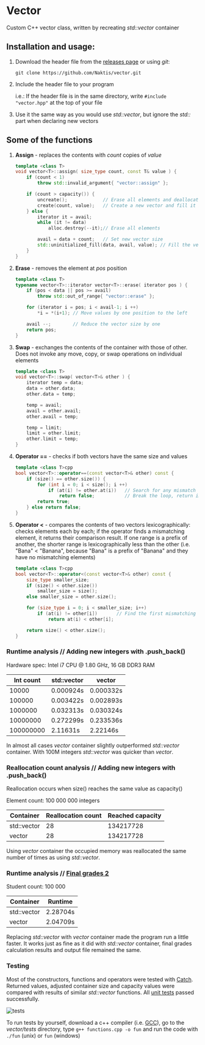 # Vector
Custom C++ vector class, written by recreating *std::vector* container

## Installation and usage:

 1. Download the header file from the [releases page](https://github.com/Naktis/vector/releases) or using *git*:
 
    `git clone https://github.com/Naktis/vector.git`
 2. Include the header file to your program
 
    i.e.: If the header file is in the same directory, write `#include "vector.hpp"` at the top of your file
 3. Use it the same way as you would use *std::vector*, but ignore the *std::* part when declaring new vectors

## Some of the functions
 1. **Assign** - replaces the contents with *count* copies of *value*
 
    ```cpp
    template <class T> 
    void vector<T>::assign( size_type count, const T& value ) {
        if (count < 1)
            throw std::invalid_argument{ "vector::assign" };

        if (count > capacity()) {
            uncreate();             // Erase all elements and deallocate memory
            create(count, value);   // Create a new vector and fill it in
        } else {
            iterator it = avail;
            while (it != data)            
                alloc.destroy(--it);// Erase all elements

            avail = data + count;   // Set new vector size
            std::uninitialized_fill(data, avail, value); // Fill the vector with copies
        }
    }
    ```
 2. **Erase** - removes the element at *pos* position
 
    ```cpp
    template <class T> 
    typename vector<T>::iterator vector<T>::erase( iterator pos ) {
        if (pos < data || pos >= avail)
            throw std::out_of_range{ "vector::erase" };

        for (iterator i = pos; i < avail-1; i ++)
            *i = *(i+1); // Move values by one position to the left

        avail --;        // Reduce the vector size by one
        return pos;
    }
    ```
 3. **Swap** - exchanges the contents of the container with those of other. Does not invoke any move, copy, or swap operations on individual elements
 
    ```cpp
    template <class T>
    void vector<T>::swap( vector<T>& other ) {
        iterator temp = data;
        data = other.data;
        other.data = temp;

        temp = avail;
        avail = other.avail;
        other.avail = temp;

        temp = limit;
        limit = other.limit;
        other.limit = temp;
    }
    ```
 4. **Operator ==** - checks if both vectors have the same size and values
 
    ```cpp
    template <class T>cpp
    bool vector<T>::operator==(const vector<T>& other) const {
        if (size() == other.size()) {
            for (int i = 0; i < size(); i ++)
                if (at(i) != other.at(i))   // Search for any mismatch
                    return false;           // Break the loop, return immediate result
            return true;
        } else return false;
    }
    ```
 5. **Operator <** - compares the contents of two vectors lexicographically: checks elements each by each; if the operator finds a mismatching element, it returns their comparison result. If one range is a prefix of another, the shorter range is lexicographically less than the other (i.e. "Bana" < "Banana", because "Bana" is a prefix of "Banana" and they have no mismatching elements)
 
    ```cpp
    template <class T>cpp
    bool vector<T>::operator<(const vector<T>& other) const {
        size_type smaller_size;
        if (size() < other.size())
            smaller_size = size();
        else smaller_size = other.size();

        for (size_type i = 0; i < smaller_size; i++)
            if (at(i) != other[i])       // Find the first mismatching element
                return at(i) < other[i];

        return size() < other.size();
    }
    ```

### Runtime analysis // Adding new integers with .push_back()
Hardware spec: Intel i7 CPU @ 1.80 GHz, 16 GB DDR3 RAM

| Int count | std::vector | vector    |
| --------- | ----------- | --------- |
| 10000     | 0.000924s   | 0.000332s |
| 100000    | 0.003422s   | 0.002893s |
| 1000000   | 0.032313s   | 0.030324s |
| 10000000  | 0.272299s   | 0.233536s |
| 100000000 | 2.11631s    | 2.22146s  |

In almost all cases *vector* container slightly outperformed *std::vector* container. With 100M integers *std::vector* was quicker than *vector*.

### Reallocation count analysis // Adding new integers with .push_back()

Reallocation occurs when size() reaches the same value as capacity()

Element count: 100 000 000 integers

| Container   | Reallocation count | Reached capacity |
| ----------- | ------------------ | ---------------- |
| std::vector | 28                 | 134217728        |
| vector      | 28                 | 134217728        |

Using *vector* container the occupied memory was reallocated the same number of times as using *std::vector*.


### Runtime analysis // [Final grades 2](https://github.com/Naktis/final-grades-2)

Student count: 100 000

| Container   | Runtime  |
| ----------- | -------- |
| std::vector | 2.28704s |
| vector      | 2.04709s |

Replacing *std::vector* with *vector* container made the program run a little faster. It works just as fine as it did with *std::vector* container, final grades calculation results and output file remained the same.

### Testing

Most of the constructors, functions and operators were tested with [Catch](https://github.com/catchorg/Catch2). Returned values, adjusted container size and capacity values were compared with results of similar *std::vector* functions. All [unit tests](tests/functions.cpp) passed successfully.

![tests](https://i.imgur.com/nOrFf0a.jpg)

To run tests by yourself, download a c++ compiler (i.e. [GCC](https://gcc.gnu.org/)), go to the *vector/tests* directory, type `g++ functions.cpp -o fun` and run the code with `./fun` (unix) or `fun` (windows)
